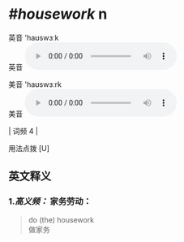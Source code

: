 # ***\#housework*** n
英音 'haʊswɜːk  
英音
<audio src="./media/housework-B.aac" controls="controls"></audio>

美音 'haʊswɜːrk  
美音
<audio src="./media/housework.aac" controls="controls"></audio>



| 词频 4 |  

用法点拨  [U]

英文释义
---
### 1.*高义频：* **家务劳动：**  

 > do (the) housework  
 > 做家务    


